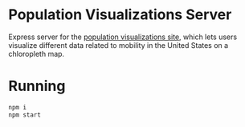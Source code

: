 # Population Visualizations Server
Express server for the
[population visualizations site](http://population.blackmarket.services),
which lets users visualize different data related to mobility in the United
States on a chloropleth map.

# Running
```bash
npm i
npm start
```
